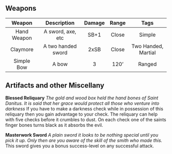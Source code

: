 ## Weapons

**Weapon**|**Description**|**Damage**|**Range**|**Tags**
:-----:|:-----:|:-----:|:-----:|:-----:
Hand Weapon|A sword, axe, etc|SB+1|Close|Simple
Claymore|A two handed sword|2xSB|Close|Two Handed, Martial
Simple Bow|A bow|3|120’|Ranged

## Artifacts and other Miscellany
**Blessed Reliquary**
_The gold and wood box held the hand bones of Saint Danitus. It is said that her grace would protect all those who venture into darkness_
If you have to make a darkness check while in possession of this reliquary then you gain advantage to your check. The reliquary can help with five checks before it crumbles to dust. On each check one of the saints finger bones turns black as it absorbs the evil. 


**Masterwork Sword**
_A plain sword it looks to be nothing special until you pick it up. Only then are you aware of the skill of the smith who made this._
This sword gives you a bonus success-level on any successful attack. 